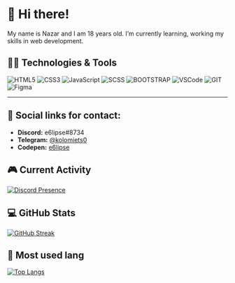 # 👋 Hi there!

My name is Nazar and I am 18 years old. I’m currently learning, working my skills in web development.

## :man_technologist: Technologies & Tools

![HTML5](https://img.shields.io/badge/-HTML-161616?style=for-the-badge&logo=html5)
![CSS3](https://img.shields.io/badge/-CSS-161616?style=for-the-badge&logo=css3&logoColor=007fff)
![JavaScript](https://img.shields.io/badge/-JavaScript-161616?style=for-the-badge&logo=JavaScript)
![SCSS](https://img.shields.io/badge/-SCSS-161616?style=for-the-badge&logo=SASS)
![BOOTSTRAP](https://img.shields.io/badge/-BOOTSTRAP-161616?style=for-the-badge&logo=BOOTSTRAP)
![VSCode](https://img.shields.io/badge/-VS&nbsp;Code-161616?style=for-the-badge&logo=VisualStudioCode)
![GIT](https://img.shields.io/badge/-GIT-161616?style=for-the-badge&logo=GIT)
![Figma](https://img.shields.io/badge/-Figma-161616?style=for-the-badge&logo=Figma)
<!-- ![TypeScript](https://img.shields.io/badge/-TypeScript-161616?style=for-the-badge&logo=TypeScript) -->
<!-- ![REACT](https://img.shields.io/badge/-REACT-161616?style=for-the-badge&logo=REACT) -->
___

## 🔗 Social links for contact:

* <b>Discord:</b> e6lipse#8734 <br>
* <b>Telegram:</b> <a href='https://t.me/kolomiets0'>@kolomiets0</a> <br>
* <b>Codepen:</b> <a href='https://codepen.io/e6lipse'>e6lipse</a>
<!-- * <b>My Site Portfolio:</b> <a href=""></a> -->

## 🎮 Current Activity

[![Discord Presence](https://lanyard.cnrad.dev/api/404990802801065985)](https://discord.com/users/404990802801065985)

## 💻 GitHub Stats

[![GitHub Streak](https://streak-stats.demolab.com?user=e6lipse&theme=tokyonight&border_radius=10&date_format=M%20j%5B%2C%20Y%5D)](https://git.io/streak-stats)

## 🧬 Most used lang

[![Top Langs](https://github-readme-stats.vercel.app/api/top-langs/?username=e6lipse&layout=compact&theme=tokyonight)](https://github.com/anuraghazra/github-readme-stats)
